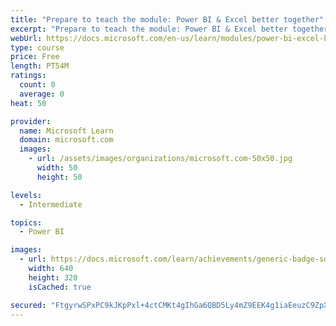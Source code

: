 ```yaml
---
title: "Prepare to teach the module: Power BI & Excel better together"
excerpt: "Prepare to teach the module: Power BI & Excel better together"
webUrl: https://docs.microsoft.com/en-us/learn/modules/power-bi-excel-better-together/
type: course
price: Free
length: PT54M
ratings:
  count: 0
  average: 0
heat: 50

provider:
  name: Microsoft Learn
  domain: microsoft.com
  images:
    - url: /assets/images/organizations/microsoft.com-50x50.jpg
      width: 50
      height: 50

levels:
  - Intermediate

topics:
  - Power BI

images:
  - url: https://docs.microsoft.com/learn/achievements/generic-badge-social.png
    width: 640
    height: 320
    isCached: true

secured: "FtgyrwSPxPC9kJKpPxl+4ctCMKt4gIhGa6QBD5Ly4mZ9EEK4g1iaEeuzC9ZpXEPmdH+0zeoSorQqLv9DvyGtqVeVuXSj7KIB5zlimkmKyQ+WA6qB2SKkrirYec4zEvJGTGIVWCyGqumKCKRXpYCkE8rnacwVY2K2vLVSSR1glkaccjYIC32pK72NqlgPv6KN50Shuu9aVLswYbbPWeXLPaXHUA54mwOSTGc/cxmi1Zk+RKqQLwK5SOJHh5xOJTTLcYexH+utkQw6bLlQHCObJ5LoaK2UdjbG8IHdniLdOfAAsaVnP26DTE89Xj+6Zx/uXHBkC9oJXoEdfCQlwyC+LbTSC0iO/Ss+Uy9HEPHczE7roWyienZ0l/kdGWQBjPn49DRzbxukyUJ12PW6Z5iI/PGQBt5ehwg3LRfVxsAWPqI=;7ZFRkRjUdxShf512T7gaxg=="
---
```


